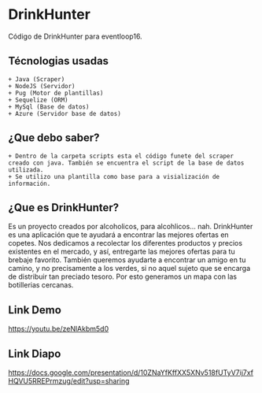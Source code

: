 # DrinkHunter
Código de DrinkHunter para eventloop16.

Técnologias usadas
------------------

	+ Java (Scraper)
	+ NodeJS (Servidor)
	+ Pug (Motor de plantillas)
	+ Sequelize (ORM)
	+ MySql (Base de datos)
	+ Azure (Servidor base de datos)


¿Que debo saber?
-----------------

	+ Dentro de la carpeta scripts esta el código funete del scraper creado con java. También se encuentra el script de la base de datos utilizada.
	+ Se utilizo una plantilla como base para a visialización de información.

¿Que es DrinkHunter?
--------------------
Es un proyecto creados por alcoholicos, para alcohlicos... nah.
DrinkHunter es una aplicación que te ayudará a encontrar las mejores ofertas en copetes. Nos dedicamos a recolectar los diferentes productos y precios existentes en el mercado, y así, entregarte las mejores ofertas para tu brebaje favorito.
También queremos ayudarte a encontrar un amigo en tu camino, y no precisamente a los verdes, si no aquel sujeto que se encarga de distribuir tan preciado tesoro. Por esto generamos un mapa con las botillerias cercanas.


Link Demo
----------

https://youtu.be/zeNlAkbm5d0


Link Diapo
----------

https://docs.google.com/presentation/d/10ZNaYfKffXX5XNv518fUTyV7ij7xfHQVU5RREPrmzug/edit?usp=sharing

